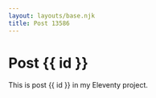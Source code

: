 ```yaml
---
layout: layouts/base.njk
title: Post 13586
---
```


# Post {{ id }}

This is post {{ id }} in my Eleventy project.
